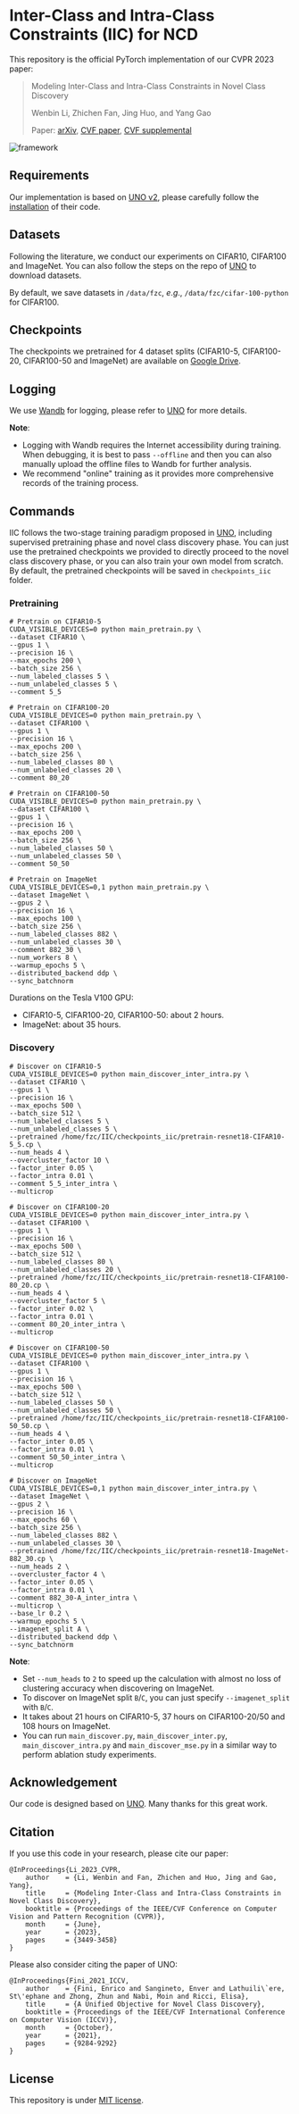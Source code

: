 # Inter-Class and Intra-Class Constraints (IIC) for NCD

This repository is the official PyTorch implementation of our CVPR 2023 paper:

> Modeling Inter-Class and Intra-Class Constraints in Novel Class Discovery
>
> Wenbin Li, Zhichen Fan, Jing Huo, and Yang Gao
>
> Paper: [arXiv](https://arxiv.org/abs/2210.03591), [CVF paper](https://openaccess.thecvf.com/content/CVPR2023/papers/Li_Modeling_Inter-Class_and_Intra-Class_Constraints_in_Novel_Class_Discovery_CVPR_2023_paper.pdf), [CVF supplemental](https://openaccess.thecvf.com/content/CVPR2023/supplemental/Li_Modeling_Inter-Class_and_CVPR_2023_supplemental.pdf)

![framework](images/framework.png)

## Requirements

Our implementation is based on [UNO v2](https://github.com/DonkeyShot21/UNO), please carefully follow the [installation](https://github.com/DonkeyShot21/UNO#installation) of their code.

## Datasets

Following the literature, we conduct our experiments on CIFAR10, CIFAR100 and ImageNet. You can also follow the steps on the repo of [UNO](https://github.com/DonkeyShot21/UNO#datasets) to download datasets.

By default, we save datasets in `/data/fzc`, $e.g.$, `/data/fzc/cifar-100-python` for CIFAR100.

## Checkpoints

The checkpoints we pretrained for 4 dataset splits (CIFAR10-5, CIFAR100-20, CIFAR100-50 and ImageNet) are available on [Google Drive](https://drive.google.com/drive/folders/1Nc7608ydfAQxODhrV_fqNUnkVpHDhzeA?usp=sharing).

## Logging

We use [Wandb](https://wandb.ai/site) for logging, please refer to [UNO](https://github.com/DonkeyShot21/UNO#logging) for more details.

**Note**: 

- Logging with Wandb requires the Internet accessibility during training. When debugging, it is best to pass `--offline` and then you can also manually upload the offline files to Wandb for further analysis. 
- We recommend "online" training as it provides more comprehensive records of the training process.

## Commands

IIC follows the two-stage training paradigm proposed in [UNO](https://github.com/DonkeyShot21/UNO), including supervised pretraining phase and novel class discovery phase. You can just use the pretrained checkpoints we provided to directly proceed to the novel class discovery phase, or you can also train your own model from scratch. By default, the pretrained checkpoints will be saved in `checkpoints_iic` folder.

### Pretraining

```shell
# Pretrain on CIFAR10-5
CUDA_VISIBLE_DEVICES=0 python main_pretrain.py \
--dataset CIFAR10 \
--gpus 1 \
--precision 16 \
--max_epochs 200 \
--batch_size 256 \
--num_labeled_classes 5 \
--num_unlabeled_classes 5 \
--comment 5_5

# Pretrain on CIFAR100-20
CUDA_VISIBLE_DEVICES=0 python main_pretrain.py \
--dataset CIFAR100 \
--gpus 1 \
--precision 16 \
--max_epochs 200 \
--batch_size 256 \
--num_labeled_classes 80 \
--num_unlabeled_classes 20 \
--comment 80_20

# Pretrain on CIFAR100-50
CUDA_VISIBLE_DEVICES=0 python main_pretrain.py \
--dataset CIFAR100 \
--gpus 1 \
--precision 16 \
--max_epochs 200 \
--batch_size 256 \
--num_labeled_classes 50 \
--num_unlabeled_classes 50 \
--comment 50_50

# Pretrain on ImageNet
CUDA_VISIBLE_DEVICES=0,1 python main_pretrain.py \
--dataset ImageNet \
--gpus 2 \
--precision 16 \
--max_epochs 100 \
--batch_size 256 \
--num_labeled_classes 882 \
--num_unlabeled_classes 30 \
--comment 882_30 \
--num_workers 8 \
--warmup_epochs 5 \
--distributed_backend ddp \
--sync_batchnorm
```

Durations on the Tesla V100 GPU:

- CIFAR10-5, CIFAR100-20, CIFAR100-50: about 2 hours.
- ImageNet: about 35 hours.

### Discovery

```shell
# Discover on CIFAR10-5
CUDA_VISIBLE_DEVICES=0 python main_discover_inter_intra.py \
--dataset CIFAR10 \
--gpus 1 \
--precision 16 \
--max_epochs 500 \
--batch_size 512 \
--num_labeled_classes 5 \
--num_unlabeled_classes 5 \
--pretrained /home/fzc/IIC/checkpoints_iic/pretrain-resnet18-CIFAR10-5_5.cp \
--num_heads 4 \
--overcluster_factor 10 \
--factor_inter 0.05 \
--factor_intra 0.01 \
--comment 5_5_inter_intra \
--multicrop

# Discover on CIFAR100-20
CUDA_VISIBLE_DEVICES=0 python main_discover_inter_intra.py \
--dataset CIFAR100 \
--gpus 1 \
--precision 16 \
--max_epochs 500 \
--batch_size 512 \
--num_labeled_classes 80 \
--num_unlabeled_classes 20 \
--pretrained /home/fzc/IIC/checkpoints_iic/pretrain-resnet18-CIFAR100-80_20.cp \
--num_heads 4 \
--overcluster_factor 5 \
--factor_inter 0.02 \
--factor_intra 0.01 \
--comment 80_20_inter_intra \
--multicrop

# Discover on CIFAR100-50
CUDA_VISIBLE_DEVICES=0 python main_discover_inter_intra.py \
--dataset CIFAR100 \
--gpus 1 \
--precision 16 \
--max_epochs 500 \
--batch_size 512 \
--num_labeled_classes 50 \
--num_unlabeled_classes 50 \
--pretrained /home/fzc/IIC/checkpoints_iic/pretrain-resnet18-CIFAR100-50_50.cp \
--num_heads 4 \
--factor_inter 0.05 \
--factor_intra 0.01 \
--comment 50_50_inter_intra \
--multicrop

# Discover on ImageNet
CUDA_VISIBLE_DEVICES=0,1 python main_discover_inter_intra.py \
--dataset ImageNet \
--gpus 2 \
--precision 16 \
--max_epochs 60 \
--batch_size 256 \
--num_labeled_classes 882 \
--num_unlabeled_classes 30 \
--pretrained /home/fzc/IIC/checkpoints_iic/pretrain-resnet18-ImageNet-882_30.cp \
--num_heads 2 \
--overcluster_factor 4 \
--factor_inter 0.05 \
--factor_intra 0.01 \
--comment 882_30-A_inter_intra \
--multicrop \
--base_lr 0.2 \
--warmup_epochs 5 \
--imagenet_split A \
--distributed_backend ddp \
--sync_batchnorm
```

**Note**: 

- Set `--num_heads` to `2` to speed up the calculation with almost no loss of clustering accuracy when discovering on ImageNet.
- To discover on ImageNet split `B`/`C`, you can just specify `--imagenet_split` with `B`/`C`.
- It takes about 21 hours on CIFAR10-5, 37 hours on CIFAR100-20/50 and 108 hours on ImageNet.
- You can run `main_discover.py`, `main_discover_inter.py`, `main_discover_intra.py` and `main_discover_mse.py` in a similar way to perform ablation study experiments.

## Acknowledgement

Our code is designed based on [UNO](https://github.com/DonkeyShot21/UNO). Many thanks for this great work. 

## Citation
If you use this code in your research, please cite our paper:
```
@InProceedings{Li_2023_CVPR,
    author    = {Li, Wenbin and Fan, Zhichen and Huo, Jing and Gao, Yang},
    title     = {Modeling Inter-Class and Intra-Class Constraints in Novel Class Discovery},
    booktitle = {Proceedings of the IEEE/CVF Conference on Computer Vision and Pattern Recognition (CVPR)},
    month     = {June},
    year      = {2023},
    pages     = {3449-3458}
}
```
Please also consider citing the paper of UNO:
```
@InProceedings{Fini_2021_ICCV,
    author    = {Fini, Enrico and Sangineto, Enver and Lathuili\`ere, St\'ephane and Zhong, Zhun and Nabi, Moin and Ricci, Elisa},
    title     = {A Unified Objective for Novel Class Discovery},
    booktitle = {Proceedings of the IEEE/CVF International Conference on Computer Vision (ICCV)},
    month     = {October},
    year      = {2021},
    pages     = {9284-9292}
}
```

## License

This repository is under [MIT license](https://github.com/FanZhichen/NCD-IIC/blob/main/LICENSE).
